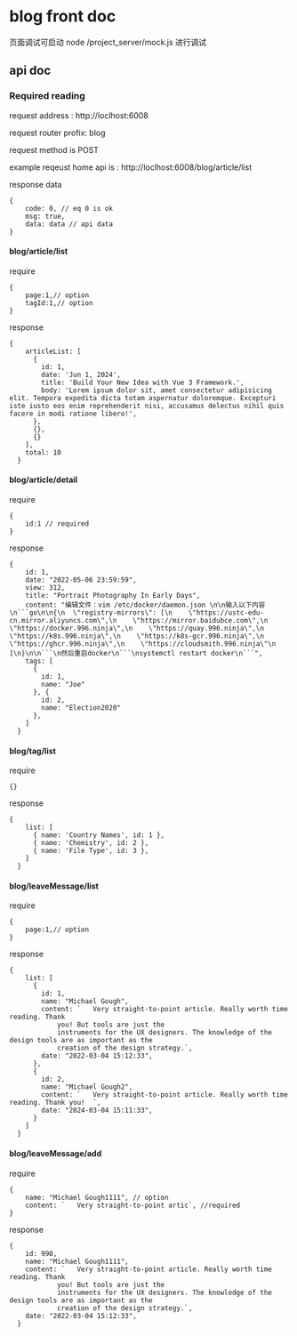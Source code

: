 # blog front doc

页面调试可启动 node /project_server/mock.js 进行调试

## api doc

### Required reading
request address : http://loclhost:6008

request router profix: blog

request method is POST

example reqeust home api is : http://loclhost:6008/blog/article/list

response data 
```
{
    code: 0, // eq 0 is ok
    msg: true,
    data: data // api data
}
```
#### blog/article/list

require
```
{
    page:1,// option
    tagId:1,// option
}
```
response
```
{
    articleList: [
      {
        id: 1,
        date: 'Jun 1, 2024',
        title: 'Build Your New Idea with Vue 3 Framework.',
        body: 'Lorem ipsum dolor sit, amet consectetur adipisicing elit. Tempora expedita dicta totam aspernatur doloremque. Excepturi iste iusto eos enim reprehenderit nisi, accusamus delectus nihil quis facere in modi ratione libero!',
      },
      {},
      {}
    ],
    total: 10
  }
```

#### blog/article/detail

require
```
{
    id:1 // required
}
```
response
```
{
    id: 1,
    date: "2022-05-06 23:59:59",
    view: 312,
    title: "Portrait Photography In Early Days",
    content: "编辑文件：vim /etc/docker/daemon.json \n\n输入以下内容\n```go\n\n{\n  \"registry-mirrors\": [\n    \"https://ustc-edu-cn.mirror.aliyuncs.com\",\n    \"https://mirror.baidubce.com\",\n     \"https://docker.996.ninja\",\n    \"https://quay.996.ninja\",\n    \"https://k8s.996.ninja\",\n    \"https://k8s-gcr.996.ninja\",\n    \"https://ghcr.996.ninja\",\n    \"https://cloudsmith.996.ninja\"\n  ]\n}\n\n```\n然后重启docker\n```\nsystemctl restart docker\n```",
    tags: [
      {
        id: 1,
        name: "Joe"
      }, {
        id: 2,
        name: "Election2020"
      },
    ]
  }
```
#### blog/tag/list

require
```
{}
```
response
```
{
    list: [
      { name: 'Country Names', id: 1 },
      { name: 'Chemistry', id: 2 },
      { name: 'File Type', id: 3 },
    ]
  }
```

#### blog/leaveMessage/list

require
```
{
    page:1,// option
}
```
response
```
{
    list: [
      {
        id: 1,
        name: "Michael Gough",
        content: `   Very straight-to-point article. Really worth time reading. Thank
            you! But tools are just the
            instruments for the UX designers. The knowledge of the design tools are as important as the
            creation of the design strategy.`,
        date: "2022-03-04 15:12:33",
      },
      {
        id: 2,
        name: "Michael Gough2",
        content: `   Very straight-to-point article. Really worth time reading. Thank you!  `,
        date: "2024-03-04 15:11:33",
      }
    ]
  }
```

#### blog/leaveMessage/add

require
```
{
    name: "Michael Gough1111", // option 
    content: `   Very straight-to-point artic`, //required
}
```
response
```
{
    id: 998,
    name: "Michael Gough1111",
    content: `   Very straight-to-point article. Really worth time reading. Thank
            you! But tools are just the
            instruments for the UX designers. The knowledge of the design tools are as important as the
            creation of the design strategy.`,
    date: "2022-03-04 15:12:33",
  }
```